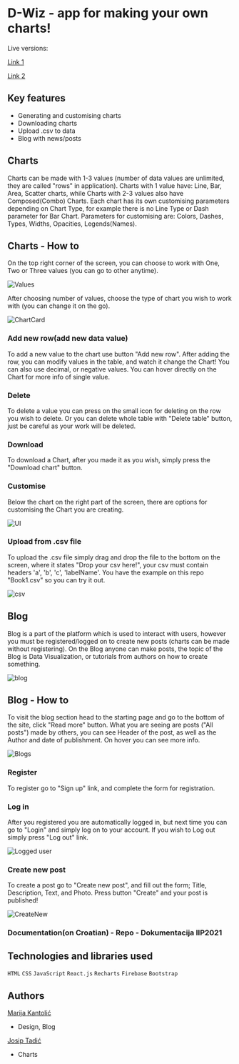 # D-Wiz - app for making your own charts!

Live versions:

[Link 1](https://iip2021.vercel.app/)

[Link 2](https://iip2021.netlify.app/)

## Key features

- Generating and customising charts
- Downloading charts
- Upload .csv to data
- Blog with news/posts

## Charts

Charts can be made with 1-3 values (number of data values are unlimited, they are called "rows" in application). Charts with 1 value have: Line, Bar, Area, Scatter charts, while Charts with 2-3 values also have Composed(Combo) Charts. Each chart has its own customising parameters depending on Chart Type, for example there is no Line Type or Dash parameter for Bar Chart. Parameters for customising are: Colors, Dashes, Types, Widths, Opacities, Legends(Names).

## Charts - How to


On the top right corner of the screen, you can choose to work with One, Two or Three values (you can go to other anytime).

![Values](https://user-images.githubusercontent.com/33669118/121954939-a3492880-cd5f-11eb-8b3a-dc734b4997ce.png)

After choosing number of values, choose the type of chart you wish to work with (you can change it on the go).

![ChartCard](https://user-images.githubusercontent.com/33669118/121954944-a3e1bf00-cd5f-11eb-9fed-619ccc773da1.png)

### Add new row(add new data value)

To add a new value to the chart use button "Add new row". After adding the row, you can modify values in the table, and watch it change the Chart! You can also use decimal, or negative values. You can hover directly on the Chart for more info of single value.

### Delete

To delete a value you can press on the small icon for deleting on the row you wish to delete. Or you can delete whole table with "Delete table" button, just be careful as your work will be deleted.

### Download

To download a Chart, after you made it as you wish, simply press the "Download chart" button.

### Customise

Below the chart on the right part of the screen, there are options for customising the Chart you are creating.

![UI](https://user-images.githubusercontent.com/33669118/121954947-a512ec00-cd5f-11eb-9ad6-913aa4541787.png)

### Upload from .csv file

To upload the .csv file simply drag and drop the file to the bottom on the screen, where it states "Drop your csv here!", your csv must contain headers 'a', 'b', 'c', 'labelName'. You have the example on this repo "Book1.csv" so you can try it out.

![csv](https://user-images.githubusercontent.com/33669118/121954949-a512ec00-cd5f-11eb-8e31-17daac8ec749.png)

## Blog

Blog is a part of the platform which is used to interact with users, however you must be registered/logged on to create new posts (charts can be made without registering). On the Blog anyone can make posts, the topic of the Blog is Data Visualization, or tutorials from authors on how to create something.

![blog](https://user-images.githubusercontent.com/33669118/121954934-a17f6500-cd5f-11eb-9d77-61486ac4aeb4.png)

## Blog - How to

To visit the blog section head to the starting page and go to the bottom of the site, click "Read more" button. What you are seeing are posts ("All posts") made by others, you can see Header of the post, as well as the Author and date of publishment. On hover you can see more info.

![Blogs](https://user-images.githubusercontent.com/33669118/121954936-a2b09200-cd5f-11eb-9ef9-f3343cb2baa2.png)

### Register

To register go to "Sign up" link, and complete the form for registration.

### Log in

After you registered you are automatically logged in, but next time you can go to "Login" and simply log on to your account. If you wish to Log out simply press "Log out" link.

![Logged user](https://user-images.githubusercontent.com/33669118/121954955-a6441900-cd5f-11eb-80e9-e25b2e896b4f.PNG)

### Create new post

To create a post go to "Create new post", and fill out the form; Title, Description, Text, and Photo. Press button "Create" and your post is published!

![CreateNew](https://user-images.githubusercontent.com/33669118/121954958-a6dcaf80-cd5f-11eb-8e49-f21284c1b8fb.PNG)

### Documentation(on Croatian) - Repo - Dokumentacija IIP2021

## Technologies and libraries used

`HTML` `CSS` `JavaScript` `React.js` `Recharts` `Firebase` `Bootstrap`

## Authors

[Marija Kantolić](https://github.com/mkantolic)
- Design, Blog

[Josip Tadić](https://github.com/JosipTadic)
- Charts
